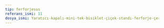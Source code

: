 ```yaml
---
tip: ferforjesus
referans_ismi: 11
dosya_ismi: Yaratıcı-kapalı-mini-tek-bisiklet-çiçek-standı-ferforje-çerçeve-tek-çiçek-süsler-metal-bitki-standı.jpg
---
```

